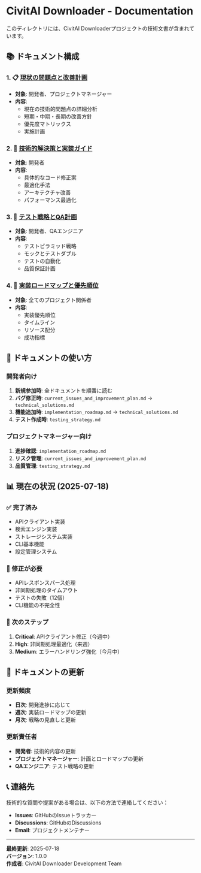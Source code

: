 # CivitAI Downloader - Documentation

このディレクトリには、CivitAI Downloaderプロジェクトの技術文書が含まれています。

## 📚 ドキュメント構成

### 1. 📋 [現状の問題点と改善計画](current_issues_and_improvement_plan.md)
- **対象**: 開発者、プロジェクトマネージャー
- **内容**: 
  - 現在の技術的問題点の詳細分析
  - 短期・中期・長期の改善方針
  - 優先度マトリックス
  - 実施計画

### 2. 🔧 [技術的解決策と実装ガイド](technical_solutions.md)
- **対象**: 開発者
- **内容**:
  - 具体的なコード修正案
  - 最適化手法
  - アーキテクチャ改善
  - パフォーマンス最適化

### 3. 🧪 [テスト戦略とQA計画](testing_strategy.md)
- **対象**: 開発者、QAエンジニア
- **内容**:
  - テストピラミッド戦略
  - モックとテストダブル
  - テストの自動化
  - 品質保証計画

### 4. 🚀 [実装ロードマップと優先順位](implementation_roadmap.md)
- **対象**: 全てのプロジェクト関係者
- **内容**:
  - 実装優先順位
  - タイムライン
  - リソース配分
  - 成功指標

## 🎯 ドキュメントの使い方

### 開発者向け
1. **新規参加時**: 全ドキュメントを順番に読む
2. **バグ修正時**: `current_issues_and_improvement_plan.md` → `technical_solutions.md`
3. **機能追加時**: `implementation_roadmap.md` → `technical_solutions.md`
4. **テスト作成時**: `testing_strategy.md`

### プロジェクトマネージャー向け
1. **進捗確認**: `implementation_roadmap.md`
2. **リスク管理**: `current_issues_and_improvement_plan.md`
3. **品質管理**: `testing_strategy.md`

## 📊 現在の状況 (2025-07-18)

### ✅ 完了済み
- APIクライアント実装
- 検索エンジン実装
- ストレージシステム実装
- CLI基本機能
- 設定管理システム

### 🔧 修正が必要
- APIレスポンスパース処理
- 非同期処理のタイムアウト
- テストの失敗（12個）
- CLI機能の不完全性

### 🚀 次のステップ
1. **Critical**: APIクライアント修正（今週中）
2. **High**: 非同期処理最適化（来週）
3. **Medium**: エラーハンドリング強化（今月中）

## 🔄 ドキュメントの更新

### 更新頻度
- **日次**: 開発進捗に応じて
- **週次**: 実装ロードマップの更新
- **月次**: 戦略の見直しと更新

### 更新責任者
- **開発者**: 技術的内容の更新
- **プロジェクトマネージャー**: 計画とロードマップの更新
- **QAエンジニア**: テスト戦略の更新

## 📞 連絡先

技術的な質問や提案がある場合は、以下の方法で連絡してください：

- **Issues**: GitHubのIssueトラッカー
- **Discussions**: GitHubのDiscussions
- **Email**: プロジェクトメンテナー

---

**最終更新**: 2025-07-18  
**バージョン**: 1.0.0  
**作成者**: CivitAI Downloader Development Team